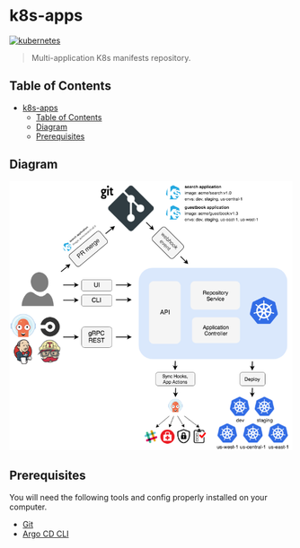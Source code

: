 # k8s-apps

[![kubernetes](https://img.shields.io/badge/Kubernetes-Argo_CD-FF5D01?logo=Kubernetes)](https://argo-cd.readthedocs.io/en/stable/)

> Multi-application K8s manifests repository.

## Table of Contents

- [k8s-apps](#k8s-apps)
  - [Table of Contents](#table-of-contents)
  - [Diagram](#diagram)
  - [Prerequisites](#prerequisites)

## Diagram

[![An old rock in the desert](./assets/images/diagram.png "ArgoCD Overview")](https://argo-cd.readthedocs.io/en/stable/)

## Prerequisites

You will need the following tools and config properly installed on your computer.

- [Git](http://git-scm.com/)
- [Argo CD CLI](https://argo-cd.readthedocs.io/en/stable/cli_installation/)
